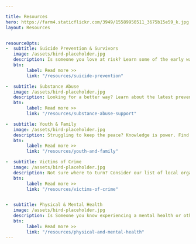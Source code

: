 ```yaml
---

title: Resources
hero: https://farm4.staticflickr.com/3949/15589950511_3675b15e59_k.jpg
layout: Resources


resourceOpts:
-  subtitle: Suicide Prevention & Survivors
   image: /assets/bird-placeholder.jpg
   description: Is someone you love at risk? Learn some of the early warning signs, and discover what we can do together to help prevent suicides in our community.
   btn:
        label: Read more >>
        link: "/resources/suicide-prevention"

-  subtitle: Substance Abuse
   image: /assets/bird-placeholder.jpg
   description: Looking for a better way? Learn about the latest prevention, treatment, and recovery strategies available to help fight this behavioral health challenge.
   btn:
        label: Read more >>
        link: "/resources/substance-abuse-support"

-  subtitle: Youth & Family
   image: /assets/bird-placeholder.jpg
   description: Struggling to keep the peace? Knowledge is power. Find out how to improve relationships between teens and parents, so everyone can thrive.
   btn:
        label: Read more >>
        link: "/resources/youth-and-family"

-  subtitle: Victims of Crime
   image: /assets/bird-placeholder.jpg
   description: Not sure where to turn? Consider our list of local organizations dedicated to helping people cope with crime-related issues and challenges.
   btn:
        label: Read more >>
        link: "/resources/victims-of-crime"


-  subtitle: Physical & Mental Health
   image: /assets/bird-placeholder.jpg
   description: Is Someone you know experiencing a mental health or other type of crisis? Learn more about helpful programs and services available here in our community.
   btn:
        label: Read more >>
        link: "/resources/physical-and-mental-health"
---
```

